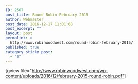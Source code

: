 ```yaml
---
ID: 2567
post_title: Round Robin February 2015
author: Webmaster
post_date: 2016-12-17 11:01:08
post_excerpt: ""
layout: post
permalink: >
  http://www.robinwoodwest.com/round-robin-february-2015/
published: true
category_sticky_post:
  - "0"
---
```

[gview file="http://www.robinwoodwest.com/wp-content/uploads/2016/12/february-2015-round-robin.pdf"]